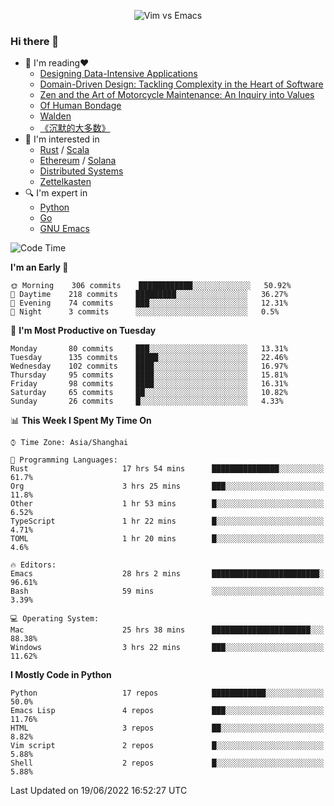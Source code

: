 <p align="center">
    <img src="https://gist.githubusercontent.com/coldnight/e696baffb094e71c96cb302118878eae/raw/40ea5053a6f66cc65f90f437e4173497da225958/banner.gif" alt="Vim vs Emacs" />
</p>

### Hi there 👋

- 📖 I'm reading❤️
    + [Designing Data-Intensive Applications](https://www.oreilly.com/library/view/designing-data-intensive-applications/9781491903063/)
    + [Domain-Driven Design: Tackling Complexity in the Heart of Software](https://www.dddcommunity.org/book/evans_2003/)
    + [Zen and the Art of Motorcycle Maintenance: An Inquiry into Values](https://en.wikipedia.org/wiki/Zen_and_the_Art_of_Motorcycle_Maintenance)
    + [Of Human Bondage](https://en.wikipedia.org/wiki/Of_Human_Bondage)
    + [Walden](https://en.wikipedia.org/wiki/Walden)
    + [《沉默的大多数》](https://en.wikipedia.org/wiki/Silent_majority)
- 🌱 I'm interested in
    + [Rust](https://www.rust-lang.org/) / [Scala](https://www.scala-lang.org/)
    + [Ethereum](https://ethereum.org/en/) / [Solana](https://solana.com/)
	+ [Distributed Systems](https://www.linuxzen.com/notes/topics/20200320174417_%E5%88%86%E5%B8%83%E5%BC%8F/)
	+ [Zettelkasten](https://www.linuxzen.com/notes/notes/20220120080920-slip_box/)
- 🔍 I'm expert in
    + [Python](https://www.python.org/)
    + [Go](https://go.dev/)
    + [GNU Emacs](https://www.gnu.org/software/emacs/)

<!--START_SECTION:waka-->
![Code Time](http://img.shields.io/badge/Code%20Time-0%20secs-blue)

**I'm an Early 🐤** 

```text
🌞 Morning    306 commits    ████████████░░░░░░░░░░░░░   50.92% 
🌆 Daytime    218 commits    █████████░░░░░░░░░░░░░░░░   36.27% 
🌃 Evening    74 commits     ███░░░░░░░░░░░░░░░░░░░░░░   12.31% 
🌙 Night      3 commits      ░░░░░░░░░░░░░░░░░░░░░░░░░   0.5%

```
📅 **I'm Most Productive on Tuesday** 

```text
Monday       80 commits     ███░░░░░░░░░░░░░░░░░░░░░░   13.31% 
Tuesday      135 commits    █████░░░░░░░░░░░░░░░░░░░░   22.46% 
Wednesday    102 commits    ████░░░░░░░░░░░░░░░░░░░░░   16.97% 
Thursday     95 commits     ████░░░░░░░░░░░░░░░░░░░░░   15.81% 
Friday       98 commits     ████░░░░░░░░░░░░░░░░░░░░░   16.31% 
Saturday     65 commits     ██░░░░░░░░░░░░░░░░░░░░░░░   10.82% 
Sunday       26 commits     █░░░░░░░░░░░░░░░░░░░░░░░░   4.33%

```


📊 **This Week I Spent My Time On** 

```text
⌚︎ Time Zone: Asia/Shanghai

💬 Programming Languages: 
Rust                     17 hrs 54 mins      ███████████████░░░░░░░░░░   61.7% 
Org                      3 hrs 25 mins       ███░░░░░░░░░░░░░░░░░░░░░░   11.8% 
Other                    1 hr 53 mins        █░░░░░░░░░░░░░░░░░░░░░░░░   6.52% 
TypeScript               1 hr 22 mins        █░░░░░░░░░░░░░░░░░░░░░░░░   4.71% 
TOML                     1 hr 20 mins        █░░░░░░░░░░░░░░░░░░░░░░░░   4.6%

🔥 Editors: 
Emacs                    28 hrs 2 mins       ████████████████████████░   96.61% 
Bash                     59 mins             ░░░░░░░░░░░░░░░░░░░░░░░░░   3.39%

💻 Operating System: 
Mac                      25 hrs 38 mins      ██████████████████████░░░   88.38% 
Windows                  3 hrs 22 mins       ███░░░░░░░░░░░░░░░░░░░░░░   11.62%

```

**I Mostly Code in Python** 

```text
Python                   17 repos            ████████████░░░░░░░░░░░░░   50.0% 
Emacs Lisp               4 repos             ███░░░░░░░░░░░░░░░░░░░░░░   11.76% 
HTML                     3 repos             ██░░░░░░░░░░░░░░░░░░░░░░░   8.82% 
Vim script               2 repos             █░░░░░░░░░░░░░░░░░░░░░░░░   5.88% 
Shell                    2 repos             █░░░░░░░░░░░░░░░░░░░░░░░░   5.88%

```



 Last Updated on 19/06/2022 16:52:27 UTC
<!--END_SECTION:waka-->

